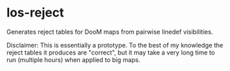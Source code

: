 # los-reject
Generates reject tables for DooM maps from pairwise linedef visibilities.

Disclaimer: This is essentially a prototype. To the best of my knowledge the reject tables it produces are "correct", but it may take a very long time to run (multiple hours) when applied to big maps.
